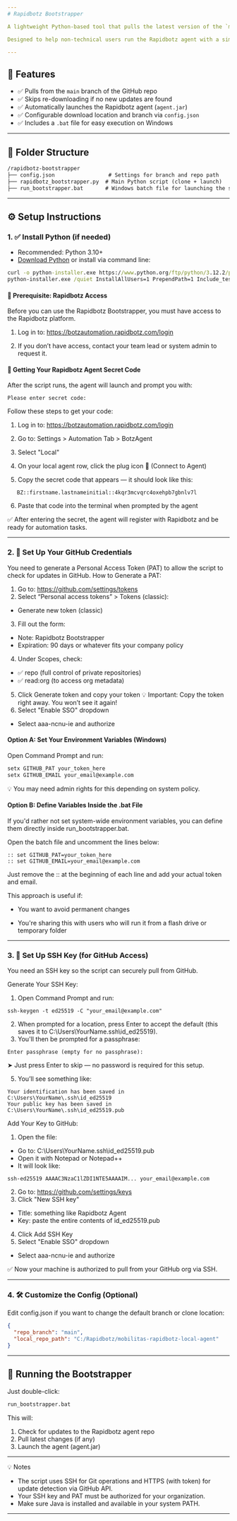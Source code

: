 ```yaml
---
# Rapidbotz Bootstrapper

A lightweight Python-based tool that pulls the latest version of the `mobilitas-rapidbotz-local-agent` repository and launches the Rapidbotz agent automatically.

Designed to help non-technical users run the Rapidbotz agent with a simple double-click, while ensuring the agent is always up to date.

---
```


## 🔧 Features

- ✅ Pulls from the `main` branch of the GitHub repo
- ✅ Skips re-downloading if no new updates are found
- ✅ Automatically launches the Rapidbotz agent (`agent.jar`)
- ✅ Configurable download location and branch via `config.json`
- ✅ Includes a `.bat` file for easy execution on Windows

---

## 📁 Folder Structure

```md
/rapidbotz-bootstrapper
├── config.json                 # Settings for branch and repo path
├── rapidbotz_bootstrapper.py  # Main Python script (clone + launch)
├── run_bootstrapper.bat       # Windows batch file for launching the script
```

---

## ⚙️ Setup Instructions

### 1. ✅ Install Python (if needed)

- Recommended: Python 3.10+
- [Download Python](https://www.python.org/downloads/) or install via command line:

```cmd
curl -o python-installer.exe https://www.python.org/ftp/python/3.12.2/python-3.12.2-amd64.exe
python-installer.exe /quiet InstallAllUsers=1 PrependPath=1 Include_test=0
```

#### 🔐 Prerequisite: Rapidbotz Access

Before you can use the Rapidbotz Bootstrapper, you must have access to the Rapidbotz platform.
1. Log in to:
https://botzautomation.rapidbotz.com/login

2. If you don’t have access, contact your team lead or system admin to request it.

#### 🧩 Getting Your Rapidbotz Agent Secret Code

After the script runs, the agent will launch and prompt you with:
```
Please enter secret code:
```

Follow these steps to get your code:

1. Log in to: https://botzautomation.rapidbotz.com/login

2. Go to:
    Settings > Automation Tab > BotzAgent

3. Select "Local" 

4. On your local agent row, click the plug icon 🔌 (Connect to Agent)

5. Copy the secret code that appears — it should look like this:
```
   BZ::firstname.lastnameinitial::4kqr3mcvqrc4oxehpb7gbnlv7l
```

6. Paste that code into the terminal when prompted by the agent

✅ After entering the secret, the agent will register with Rapidbotz and be ready for automation tasks.

---

### 2. 🔐 Set Up Your GitHub Credentials

You need to generate a Personal Access Token (PAT) to allow the script to check for updates in GitHub.
How to Generate a PAT:

1. Go to: https://github.com/settings/tokens
2. Select “Personal access tokens” > Tokens (classic):
  - Generate new token (classic)

3. Fill out the form:
  - Note: Rapidbotz Bootstrapper
  - Expiration: 90 days or whatever fits your company policy

4. Under Scopes, check:
  - ✅ repo (full control of private repositories)
  - ✅ read:org (to access org metadata)
5. Click Generate token and copy your token
💡 Important: Copy the token right away. You won’t see it again!
6. Select "Enable SSO" dropdown
  - Select aaa-ncnu-ie and authorize

#### Option A: Set Your Environment Variables (Windows)

Open Command Prompt and run:
```cmd
setx GITHUB_PAT your_token_here
setx GITHUB_EMAIL your_email@example.com
```
💡 You may need admin rights for this depending on system policy.

#### Option B: Define Variables Inside the .bat File

If you'd rather not set system-wide environment variables, you can define them directly inside run_bootstrapper.bat.

Open the batch file and uncomment the lines below:

```
:: set GITHUB_PAT=your_token_here
:: set GITHUB_EMAIL=your_email@example.com
```

Just remove the :: at the beginning of each line and add your actual token and email.

This approach is useful if:

- You want to avoid permanent changes

- You're sharing this with users who will run it from a flash drive or temporary folder

---
### 3. 🔑 Set Up SSH Key (for GitHub Access)
You need an SSH key so the script can securely pull from GitHub.

Generate Your SSH Key:
1. Open Command Prompt and run:
```
ssh-keygen -t ed25519 -C "your_email@example.com"
```
2. When prompted for a location, press Enter to accept the default (this saves it to C:\Users\YourName\.ssh\id_ed25519).
3. You'll then be prompted for a passphrase:
```
Enter passphrase (empty for no passphrase):
```
➤ Just press Enter to skip — no password is required for this setup.

5. You’ll see something like:
```
Your identification has been saved in C:\Users\YourName\.ssh\id_ed25519
Your public key has been saved in C:\Users\YourName\.ssh\id_ed25519.pub
```

Add Your Key to GitHub:

1. Open the file:
- Go to: C:\Users\YourName\.ssh\id_ed25519.pub
- Open it with Notepad or Notepad++
- It will look like:
```
ssh-ed25519 AAAAC3NzaC1lZDI1NTE5AAAAIM... your_email@example.com
```
2. Go to: https://github.com/settings/keys
3. Click "New SSH key"
- Title: something like Rapidbotz Agent
- Key: paste the entire contents of id_ed25519.pub
4. Click Add SSH Key
5. Select "Enable SSO" dropdown
  - Select aaa-ncnu-ie and authorize

✅ Now your machine is authorized to pull from your GitHub org via SSH.

---
### 4. 🛠️ Customize the Config (Optional)

Edit config.json if you want to change the default branch or clone location:
```json
{
  "repo_branch": "main",
  "local_repo_path": "C:/Rapidbotz/mobilitas-rapidbotz-local-agent"
}
```

---
## 🚀 Running the Bootstrapper

Just double-click:
```cmd
run_bootstrapper.bat
```
This will:

1. Check for updates to the Rapidbotz agent repo
2. Pull latest changes (if any)
3. Launch the agent (agent.jar)
   
---

💡 Notes

- The script uses SSH for Git operations and HTTPS (with token) for update detection via GitHub API.
- Your SSH key and PAT must be authorized for your organization.
- Make sure Java is installed and available in your system PATH.

---
